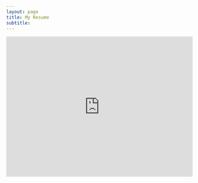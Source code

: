 ```yaml
---
layout: page
title: My Resume
subtitle: 
---
```

<embed src="https://drive.google.com/viewerng/
viewer?embedded=true&url=/img/CarlosG_Resume.pdf" width="500" height="375">
<!-- 
<object data="/img/CarlosG_Resume.pdf" type="application/pdf" width="700px" height="700px">
    <embed src="/img/CarlosG_Resume.pdf">
        <p>This browser does not support PDFs. Please download the PDF to view it: <a href="/img/CarlosG_Resume.pdf">Download PDF</a>.</p>
    </embed>
</object>
-->

